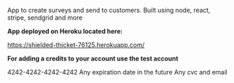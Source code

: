App to create surveys and send to customers.  Built using node, react, stripe, sendgrid and more

**App deployed on Heroku located here:**

https://shielded-thicket-76125.herokuapp.com/

**For adding a credits to your account use the test account**

4242-4242-4242-4242
Any expiration date in the future
Any cvc and email

